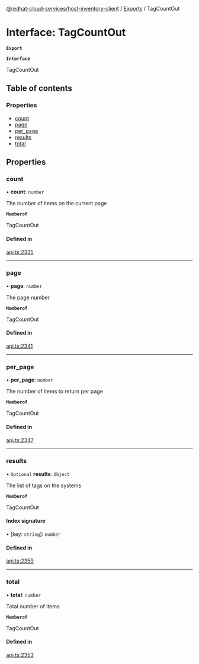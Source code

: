 [@redhat-cloud-services/host-inventory-client](../README.md) / [Exports](../modules.md) / TagCountOut

# Interface: TagCountOut

**`Export`**

**`Interface`**

TagCountOut

## Table of contents

### Properties

- [count](TagCountOut.md#count)
- [page](TagCountOut.md#page)
- [per\_page](TagCountOut.md#per_page)
- [results](TagCountOut.md#results)
- [total](TagCountOut.md#total)

## Properties

### count

• **count**: `number`

The number of items on the current page

**`Memberof`**

TagCountOut

#### Defined in

[api.ts:2335](https://github.com/RedHatInsights/javascript-clients/blob/master/packages/host-inventory/api.ts#L2335)

___

### page

• **page**: `number`

The page number

**`Memberof`**

TagCountOut

#### Defined in

[api.ts:2341](https://github.com/RedHatInsights/javascript-clients/blob/master/packages/host-inventory/api.ts#L2341)

___

### per\_page

• **per\_page**: `number`

The number of items to return per page

**`Memberof`**

TagCountOut

#### Defined in

[api.ts:2347](https://github.com/RedHatInsights/javascript-clients/blob/master/packages/host-inventory/api.ts#L2347)

___

### results

• `Optional` **results**: `Object`

The list of tags on the systems

**`Memberof`**

TagCountOut

#### Index signature

▪ [key: `string`]: `number`

#### Defined in

[api.ts:2359](https://github.com/RedHatInsights/javascript-clients/blob/master/packages/host-inventory/api.ts#L2359)

___

### total

• **total**: `number`

Total number of items

**`Memberof`**

TagCountOut

#### Defined in

[api.ts:2353](https://github.com/RedHatInsights/javascript-clients/blob/master/packages/host-inventory/api.ts#L2353)
